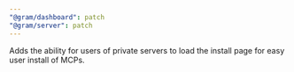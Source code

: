 ```yaml
---
"@gram/dashboard": patch
"@gram/server": patch
---
```


Adds the ability for users of private servers to load the install page for easy user install of MCPs.
